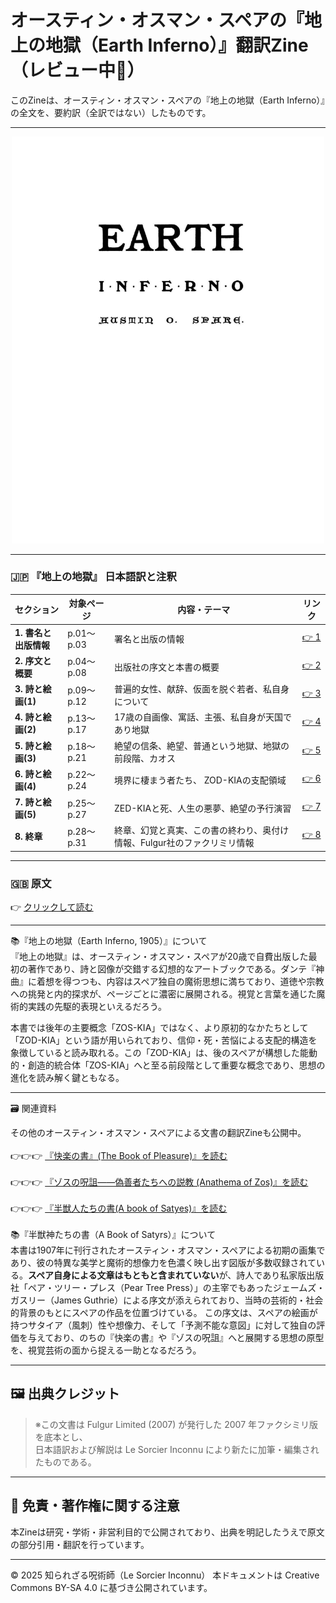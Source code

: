 # オースティン・オスマン・スペアの『地上の地獄（Earth Inferno）』翻訳Zine（レビュー中🚧）

このZineは、オースティン・オスマン・スペアの『地上の地獄（Earth Inferno）』の全文を、要約訳（全訳ではない）したものです。

---

<div align="center">
 <img src="earth_inferno_1.png" width="500">
</div>

---

### 🇯🇵 『地上の地獄』 日本語訳と注釈

| セクション | 対象ページ | 内容・テーマ |リンク |
|------------|------------|------------------------------|--|
| **1. 書名と出版情報** | p.01〜p.03 | 署名と出版の情報 |[👉 1](section01.md)|
| **2. 序文と概要** | p.04〜p.08 | 出版社の序文と本書の概要|[👉 2](section02.md)|
| **3. 詩と絵画(1)** | p.09〜p.12 |普遍的女性、献辞、仮面を脱ぐ若者、私自身について　|[👉 3](section03.md)|
| **4. 詩と絵画(2)** | p.13〜p.17 |17歳の自画像、寓話、主張、私自身が天国であり地獄 |[👉 4](section04.md)|
| **5. 詩と絵画(3)** | p.18〜p.21 |絶望の信条、絶望、普通という地獄、地獄の前段階、カオス |[👉 5](section05.md)|
| **6. 詩と絵画(4)** | p.22〜p.24 |境界に棲まう者たち、 ZOD-KIAの支配領域 |[👉 6](section06.md)|
| **7. 詩と絵画(5)** | p.25〜p.27 |ZED-KIAと死、人生の悪夢、絶望の予行演習 |[👉 7](section07.md)|
| **8. 終章** | p.28〜p.31 |終章、幻覚と真実、この書の終わり、奥付け情報、Fulgur社のファクリミリ情報|[👉 8](section08.md)|

---

### 🇬🇧 原文

👉 [クリックして読む](37355088-Austin-Osman-Spare-Earth-Inferno-1905-ocr.pdf)

---

📚『地上の地獄（Earth Inferno, 1905）』について<br>
『地上の地獄』は、オースティン・オスマン・スペアが20歳で自費出版した最初の著作であり、詩と図像が交錯する幻想的なアートブックである。ダンテ『神曲』に着想を得つつも、内容はスペア独自の魔術思想に満ちており、道徳や宗教への挑発と内的探求が、ページごとに濃密に展開される。視覚と言葉を通じた魔術的実践の先駆的表現といえるだろう。

本書では後年の主要概念「ZOS-KIA」ではなく、より原初的なかたちとして「ZOD-KIA」という語が用いられており、信仰・死・苦悩による支配的構造を象徴していると読み取れる。この「ZOD-KIA」は、後のスペアが構想した能動的・創造的統合体「ZOS-KIA」へと至る前段階として重要な概念であり、思想の進化を読み解く鍵ともなる。

---

🗃 関連資料

その他のオースティン・オスマン・スペアによる文書の翻訳Zineも公開中。
<br>
<br>
👉👉👉 [『快楽の書』(The Book of Pleasure)』を読む](https://github.com/ravensgate-tux/book_of_pleasure/blob/main/README.md)<br>
<br>
👉👉👉 [『ゾスの呪詛――偽善者たちへの説教 (Anathema of Zos)』を読む](https://github.com/ravensgate-tux/Anathema_of_Zos/blob/main/README.md)
<br>
<br>
👉👉👉 [『半獣人たちの書(A book of Satyes)』を読む](https://github.com/ravensgate-tux/book_satyrs/blob/main/README.md)<br>
<br>
📚『半獣神たちの書（A Book of Satyrs）』について<br>
本書は1907年に刊行されたオースティン・オスマン・スペアによる初期の画集であり、彼の特異な美学と魔術的想像力を色濃く映し出す図版が多数収録されている。**スペア自身による文章はもともと含まれていない**が、詩人であり私家版出版社「ペア・ツリー・プレス（Pear Tree Press）」の主宰でもあったジェームズ・ガスリー（James Guthrie）による序文が添えられており、当時の芸術的・社会的背景のもとにスペアの作品を位置づけている。
この序文は、スペアの絵画が持つサタイア（風刺）性や想像力、そして「予測不能な意図」に対して独自の評価を与えており、のちの『快楽の書』や『ゾスの呪詛』へと展開する思想の原型を、視覚芸術の面から捉える一助となるだろう。

---

## 🖼️ 出典クレジット

> ※この文書は Fulgur Limited (2007) が発行した 2007 年ファクシミリ版を底本とし、  
> 日本語訳および解説は Le Sorcier Inconnu により新たに加筆・編集されたものである。

---

## 🔖 免責・著作権に関する注意

本Zineは研究・学術・非営利目的で公開されており、出典を明記したうえで原文の部分引用・翻訳を行っています。

----

© 2025 知られざる呪術師（Le Sorcier Inconnu）
本ドキュメントは Creative Commons BY-SA 4.0 に基づき公開されています。

